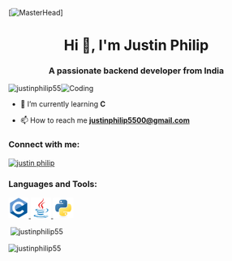 [![MasterHead](https://user-images.githubusercontent.com/74038190/225813708-98b745f2-7d22-48cf-9150-083f1b00d6c9.gif)]
<h1 align="center">Hi 👋, I'm Justin Philip</h1>
<h3 align="center">A passionate backend developer from India</h3>
<img align="right" alt="Coding" width="400" src="https://media.wired.com/photos/593320cb68cb3b3dc4097ed6/master/pass/1_partyanimsm2.gif">

<p align="left"> <img src="https://komarev.com/ghpvc/?username=justinphilip55&label=Profile%20views&color=0e75b6&style=flat" alt="justinphilip55" /> </p>

- 🌱 I’m currently learning **C**

- 📫 How to reach me **justinphilip5500@gmail.com**

<h3 align="left">Connect with me:</h3>
<p align="left">
<a href="https://linkedin.com/in/justin philip" target="blank"><img align="center" src="https://raw.githubusercontent.com/rahuldkjain/github-profile-readme-generator/master/src/images/icons/Social/linked-in-alt.svg" alt="justin philip" height="30" width="40" /></a>
</p>

<h3 align="left">Languages and Tools:</h3>
<p align="left"> <a href="https://www.cprogramming.com/" target="_blank" rel="noreferrer"> <img src="https://raw.githubusercontent.com/devicons/devicon/master/icons/c/c-original.svg" alt="c" width="40" height="40"/> </a> <a href="https://www.java.com" target="_blank" rel="noreferrer"> <img src="https://raw.githubusercontent.com/devicons/devicon/master/icons/java/java-original.svg" alt="java" width="40" height="40"/> </a> <a href="https://www.python.org" target="_blank" rel="noreferrer"> <img src="https://raw.githubusercontent.com/devicons/devicon/master/icons/python/python-original.svg" alt="python" width="40" height="40"/> </a> </p>

<p>&nbsp;<img align="center" src="https://github-readme-stats.vercel.app/api?username=justinphilip55&show_icons=true&locale=en" alt="justinphilip55" /></p>

<p><img align="center" src="https://github-readme-streak-stats.herokuapp.com/?user=justinphilip55&" alt="justinphilip55" /></p>
